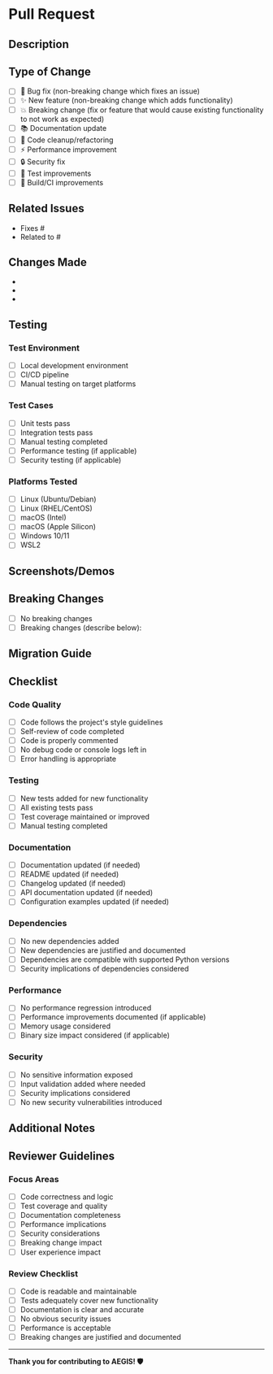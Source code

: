 # Pull Request

## Description

<!-- Provide a brief description of the changes in this PR -->

## Type of Change

<!-- Mark the relevant option with an "x" -->

- [ ] 🐛 Bug fix (non-breaking change which fixes an issue)
- [ ] ✨ New feature (non-breaking change which adds functionality)
- [ ] 💥 Breaking change (fix or feature that would cause existing functionality to not work as expected)
- [ ] 📚 Documentation update
- [ ] 🧹 Code cleanup/refactoring
- [ ] ⚡ Performance improvement
- [ ] 🔒 Security fix
- [ ] 🧪 Test improvements
- [ ] 🔧 Build/CI improvements

## Related Issues

<!-- Link to related issues using keywords like "Fixes #123" or "Closes #456" -->

- Fixes #
- Related to #

## Changes Made

<!-- Provide a detailed list of changes made in this PR -->

- 
- 
- 

## Testing

<!-- Describe the testing you've performed -->

### Test Environment
- [ ] Local development environment
- [ ] CI/CD pipeline
- [ ] Manual testing on target platforms

### Test Cases
- [ ] Unit tests pass
- [ ] Integration tests pass
- [ ] Manual testing completed
- [ ] Performance testing (if applicable)
- [ ] Security testing (if applicable)

### Platforms Tested
- [ ] Linux (Ubuntu/Debian)
- [ ] Linux (RHEL/CentOS)
- [ ] macOS (Intel)
- [ ] macOS (Apple Silicon)
- [ ] Windows 10/11
- [ ] WSL2

## Screenshots/Demos

<!-- If applicable, add screenshots or demo videos -->

## Breaking Changes

<!-- If this PR introduces breaking changes, describe them here -->

- [ ] No breaking changes
- [ ] Breaking changes (describe below):

## Migration Guide

<!-- If breaking changes exist, provide migration instructions -->

## Checklist

<!-- Mark completed items with an "x" -->

### Code Quality
- [ ] Code follows the project's style guidelines
- [ ] Self-review of code completed
- [ ] Code is properly commented
- [ ] No debug code or console logs left in
- [ ] Error handling is appropriate

### Testing
- [ ] New tests added for new functionality
- [ ] All existing tests pass
- [ ] Test coverage maintained or improved
- [ ] Manual testing completed

### Documentation
- [ ] Documentation updated (if needed)
- [ ] README updated (if needed)
- [ ] Changelog updated (if needed)
- [ ] API documentation updated (if needed)
- [ ] Configuration examples updated (if needed)

### Dependencies
- [ ] No new dependencies added
- [ ] New dependencies are justified and documented
- [ ] Dependencies are compatible with supported Python versions
- [ ] Security implications of dependencies considered

### Performance
- [ ] No performance regression introduced
- [ ] Performance improvements documented (if applicable)
- [ ] Memory usage considered
- [ ] Binary size impact considered (if applicable)

### Security
- [ ] No sensitive information exposed
- [ ] Input validation added where needed
- [ ] Security implications considered
- [ ] No new security vulnerabilities introduced

## Additional Notes

<!-- Add any additional notes, concerns, or context for reviewers -->

## Reviewer Guidelines

<!-- For reviewers: -->

### Focus Areas
- [ ] Code correctness and logic
- [ ] Test coverage and quality
- [ ] Documentation completeness
- [ ] Performance implications
- [ ] Security considerations
- [ ] Breaking change impact
- [ ] User experience impact

### Review Checklist
- [ ] Code is readable and maintainable
- [ ] Tests adequately cover new functionality
- [ ] Documentation is clear and accurate
- [ ] No obvious security issues
- [ ] Performance is acceptable
- [ ] Breaking changes are justified and documented

---

**Thank you for contributing to AEGIS! 🛡️**

<!-- 
Helpful tips:
- Use descriptive commit messages
- Keep PRs focused and atomic
- Add tests for new functionality
- Update documentation as needed
- Be responsive to review feedback
-->